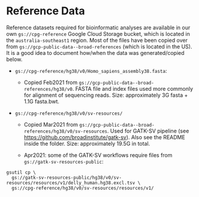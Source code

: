 # Reference Data

Reference datasets required for bioinformatic analyses are available in our own
`gs://cpg-reference` Google Cloud Storage bucket, which is located in the
`australia-southeast1` region. Most of the files have been copied over from
`gs://gcp-public-data--broad-references` (which is located in the US).
It is a good idea to document how/when the data was generated/copied below.

- `gs://cpg-reference/hg38/v0/Homo_sapiens_assembly38.fasta`:

  - Copied Feb2021 from `gs://gcp-public-data--broad-references/hg38/v0`. FASTA
    file and index files used more commonly for alignment of sequencing reads.
    Size: approximately 3G fasta + 1.1G fasta.bwt.

- `gs://cpg-reference/hg38/v0/sv-resources/`

  - Copied Mar2021 from
    `gs://gcp-public-data--broad-references/hg38/v0/sv-resources`. Used for
    GATK-SV pipeline (see <https://github.com/broadinstitute/gatk-sv>). Also see
    the README inside the folder. Size: approximately 19.5G in total.

  - Apr2021: some of the GATK-SV workflows require files from `gs://gatk-sv-resources-public`:

```shell
gsutil cp \
  gs://gatk-sv-resources-public/hg38/v0/sv-resources/resources/v1/delly_human.hg38.excl.tsv \
  gs://cpg-reference/hg38/v0/sv-resources/resources/v1/
```
